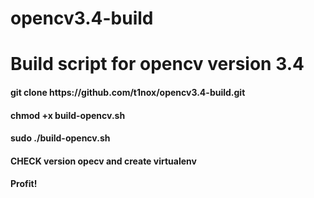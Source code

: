 # opencv3.4-build

<h1>Build script for opencv version 3.4</h1>

<h4>git clone https://github.com/t1nox/opencv3.4-build.git </h4>

<h4>chmod +x build-opencv.sh</h4>

<h4>sudo ./build-opencv.sh</h4>

<h4>CHECK version opecv and create virtualenv</h4>

<h4>Profit!</h4>
